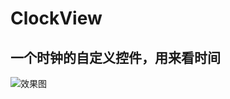 # ClockView
一个时钟的自定义控件，用来看时间
------------
![效果图](http://upload-images.jianshu.io/upload_images/1882137-05e8aea4caff921e.jpeg?imageMogr2/auto-orient/strip%7CimageView2/2/w/1240)
